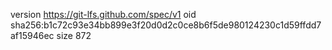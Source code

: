 version https://git-lfs.github.com/spec/v1
oid sha256:b1c72c93e34bb899e3f20d0d2c0ce8b6f5de980124230c1d59ffdd7af15946ec
size 872
